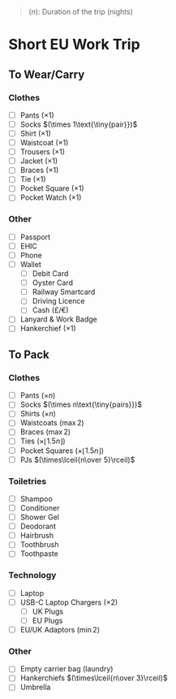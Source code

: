 > $(n)$: Duration of the trip (nights)

# Short EU Work Trip
## To Wear/Carry
### Clothes
- [ ] Pants $(\times 1)$
- [ ] Socks $(\times 1\text{\tiny{pair}})$
- [ ] Shirt $(\times 1)$
- [ ] Waistcoat $(\times 1)$
- [ ] Trousers $(\times 1)$
- [ ] Jacket $(\times 1)$
- [ ] Braces $(\times 1)$
- [ ] Tie $(\times 1)$
- [ ] Pocket Square $(\times 1)$
- [ ] Pocket Watch $(\times 1)$
### Other
- [ ] Passport
- [ ] EHIC
- [ ] Phone
- [ ] Wallet
    - [ ] Debit Card
    - [ ] Oyster Card
    - [ ] Railway Smartcard
    - [ ] Driving Licence
    - [ ] Cash (£/€)
- [ ] Lanyard & Work Badge
- [ ] Hankerchief $(\times 1)$
## To Pack
### Clothes
- [ ] Pants $(\times n)$
- [ ] Socks $(\times n\text{\tiny{pairs}})$
- [ ] Shirts $(\times n)$
- [ ] Waistcoats $(\max 2)$
- [ ] Braces $(\max 2)$
- [ ] Ties $(\times\lfloor{1.5n}\rfloor)$
- [ ] Pocket Squares $(\times\lfloor{1.5n}\rfloor)$
- [ ] PJs $(\times\lceil{n\over 5}\rceil)$
### Toiletries
- [ ] Shampoo
- [ ] Conditioner
- [ ] Shower Gel
- [ ] Deodorant
- [ ] Hairbrush
- [ ] Toothbrush
- [ ] Toothpaste
### Technology
- [ ] Laptop
- [ ] USB-C Laptop Chargers $(\times 2)$
    - [ ] UK Plugs
    - [ ] EU Plugs
- [ ] EU/UK Adaptors $(\min 2)$
### Other
- [ ] Empty carrier bag (laundry)
- [ ] Hankerchiefs $(\times\lceil{n\over 3}\rceil)$
- [ ] Umbrella